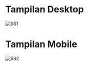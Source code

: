 # Tampilan Desktop

![SS1](https://user-images.githubusercontent.com/112912912/190173785-a80fa0af-6fc7-4670-a2d8-e0e78f0f4071.jpg)


# Tampilan Mobile

![SS2](https://user-images.githubusercontent.com/112912912/190173875-877492b4-7a3f-43c8-bac5-f1683da9ceea.jpg)
